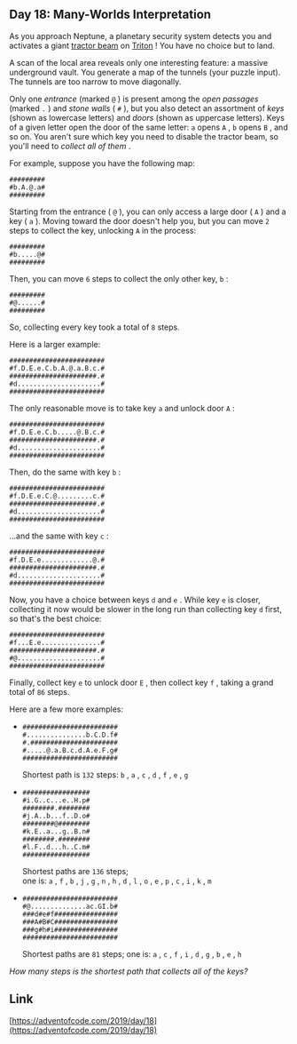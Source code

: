 ## Day 18: Many-Worlds Interpretation

As you approach Neptune, a planetary security system detects you and activates a giant [tractor beam](https://en.wikipedia.org/wiki/Tractor_beam) on [Triton](https://en.wikipedia.org/wiki/Triton_%28moon%29) ! You have no choice but to land.

A scan of the local area reveals only one interesting feature: a massive underground vault. You generate a map of the tunnels (your puzzle input). The tunnels are too narrow to move diagonally.

Only one _entrance_ (marked `@` ) is present among the _open passages_ (marked `.` ) and _stone walls_ ( `#` ), but you also detect an assortment of _keys_ (shown as lowercase letters) and _doors_ (shown as uppercase letters). Keys of a given letter open the door of the same letter: `a` opens `A` , `b` opens `B` , and so on. You aren't sure which key you need to disable the tractor beam, so you'll need to _collect all of them_ .

For example, suppose you have the following map:

```
#########
#b.A.@.a#
#########
```

Starting from the entrance ( `@` ), you can only access a large door ( `A` ) and a key ( `a` ). Moving toward the door doesn't help you, but you can move `2` steps to collect the key, unlocking `A` in the process:

```
#########
#b.....@#
#########
```

Then, you can move `6` steps to collect the only other key, `b` :

```
#########
#@......#
#########
```

So, collecting every key took a total of `8` steps.

Here is a larger example:

```
########################
#f.D.E.e.C.b.A.@.a.B.c.#
######################.#
#d.....................#
########################
```

The only reasonable move is to take key `a` and unlock door `A` :

```
########################
#f.D.E.e.C.b.....@.B.c.#
######################.#
#d.....................#
########################
```

Then, do the same with key `b` :

```
########################
#f.D.E.e.C.@.........c.#
######################.#
#d.....................#
########################
```

...and the same with key `c` :

```
########################
#f.D.E.e.............@.#
######################.#
#d.....................#
########################
```

Now, you have a choice between keys `d` and `e` . While key `e` is closer, collecting it now would be slower in the long run than collecting key `d` first, so that's the best choice:

```
########################
#f...E.e...............#
######################.#
#@.....................#
########################
```

Finally, collect key `e` to unlock door `E` , then collect key `f` , taking a grand total of `86` steps.

Here are a few more examples:

- ```
  ########################
  #...............b.C.D.f#
  #.######################
  #.....@.a.B.c.d.A.e.F.g#
  ########################
  ```

  Shortest path is `132` steps: `b` , `a` , `c` , `d` , `f` , `e` , `g`

- ```
  #################
  #i.G..c...e..H.p#
  ########.########
  #j.A..b...f..D.o#
  ########@########
  #k.E..a...g..B.n#
  ########.########
  #l.F..d...h..C.m#
  #################
  ```

  Shortest paths are `136` steps;  
  one is: `a` , `f` , `b` , `j` , `g` , `n` , `h` , `d` , `l` , `o` , `e` , `p` , `c` , `i` , `k` , `m`

- ```
  ########################
  #@..............ac.GI.b#
  ###d#e#f################
  ###A#B#C################
  ###g#h#i################
  ########################
  ```

  Shortest paths are `81` steps; one is: `a` , `c` , `f` , `i` , `d` , `g` , `b` , `e` , `h`

_How many steps is the shortest path that collects all of the keys?_

## Link

[https://adventofcode.com/2019/day/18](https://adventofcode.com/2019/day/18)
